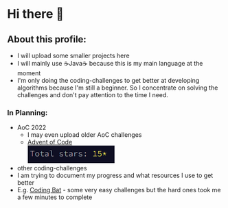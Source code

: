 # Hi there 👋

## About this profile: 
- I will upload some smaller projects here
- I will mainly use ☕Java☕ because this is my main language at the moment
- I'm only doing the coding-challenges to get better at developing algorithms because I'm still a beginner. 
  So I concentrate on solving the challenges and don't pay attention to the time I need.

### In Planning: 
* AoC 2022 
  * I may even upload older AoC challenges
  * [Advent of Code](https://adventofcode.com/)  
  ![aocStars](https://github.com/LinusRichter/LinusRichter/blob/main/AoCStars15.PNG)
* other coding-challenges
* I am trying to document my progress and what resources I use to get better
* E.g. [Coding Bat](https://codingbat.com/) -  some very easy challenges but the hard ones took me a few minutes to complete


